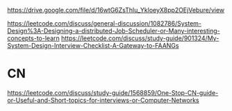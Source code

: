 https://drive.google.com/file/d/16wtG6ZsThlu_YkloeyX8pp2OEjVebure/view

https://leetcode.com/discuss/general-discussion/1082786/System-Design%3A-Designing-a-distributed-Job-Scheduler-or-Many-interesting-concepts-to-learn
https://leetcode.com/discuss/study-guide/901324/My-System-Design-Interview-Checklist-A-Gateway-to-FAANGs

# CN

https://leetcode.com/discuss/study-guide/1568859/One-Stop-CN-guide-or-Useful-and-Short-topics-for-interviews-or-Computer-Networks
